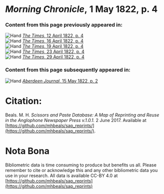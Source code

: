 # *Morning Chronicle*, 1 May 1822, p. 4  
  
### Content from this page previously appeared in:  
![Hand](http://scissorsandpaste.net/wp-content/uploads/2017/06/smallhandpointer.png) [*The Times*, 12 April 1822, p. 4](https://mhbeals.github.io/sap_html/The-Times/The-Times-12-April-1822-p-4)  
![Hand](http://scissorsandpaste.net/wp-content/uploads/2017/06/smallhandpointer.png) [*The Times*, 16 April 1822, p. 4](https://mhbeals.github.io/sap_html/The-Times/The-Times-16-April-1822-p-4)  
![Hand](http://scissorsandpaste.net/wp-content/uploads/2017/06/smallhandpointer.png) [*The Times*, 19 April 1822, p. 4](https://mhbeals.github.io/sap_html/The-Times/The-Times-19-April-1822-p-4)  
![Hand](http://scissorsandpaste.net/wp-content/uploads/2017/06/smallhandpointer.png) [*The Times*, 23 April 1822, p. 4](https://mhbeals.github.io/sap_html/The-Times/The-Times-23-April-1822-p-4)  
![Hand](http://scissorsandpaste.net/wp-content/uploads/2017/06/smallhandpointer.png) [*The Times*, 29 April 1822, p. 4](https://mhbeals.github.io/sap_html/The-Times/The-Times-29-April-1822-p-4)  
  
### Content from this page subsequently appeared in:  
![Hand](http://scissorsandpaste.net/wp-content/uploads/2017/06/smallhandpointer.png) [*Aberdeen Journal*, 15 May 1822, p. 2](https://mhbeals.github.io/sap_html/Aberdeen-Journal/Aberdeen-Journal-15-May-1822-p-2)  


# Citation: 

Beals. M. H. *Scissors and Paste Database: A Map of Reprinting and Reuse in the Anglophone Newspaper Press v.1.0.1.* 2 June 2017. Available at [https://github.com/mhbeals/sap_reprints/](https://github.com/mhbeals/sap_reprints/). 

# Nota Bona

Bibliometric data is time consuming to produce but benefits us all. Please remember to cite or acknowledge this and any other bibliometric data you use in your research. All data is available CC-BY 4.0 at [https://github.com/mhbeals/sap_reprints](https://github.com/mhbeals/sap_reprints)